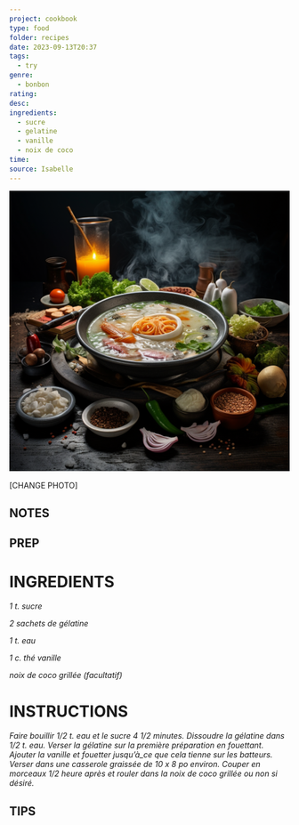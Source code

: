 ```yaml
---
project: cookbook
type: food
folder: recipes
date: 2023-09-13T20:37
tags:
  - try
genre:
  - bonbon
rating: 
desc: 
ingredients:
  - sucre
  - gelatine
  - vanille
  - noix de coco
time: 
source: Isabelle
---
```


![IMAGE](_default.png)


[CHANGE PHOTO]


## NOTES




## PREP


# INGREDIENTS

_1 t. sucre_

_2 sachets de gélatine_

_1 t. eau_

_1 c. thé vanille_

_noix de coco grillée (facultatif)_

# INSTRUCTIONS

_Faire bouillir 1/2 t. eau et le sucre 4 1/2_
_minutes. Dissoudre la gélatine dans 1/2_
_t. eau. Verser la gélatine sur la première_
_préparation en fouettant. Ajouter la vanille_
_et fouetter jusqu’à_ce que cela tienne sur les_
_batteurs. Verser dans une casserole graissée_
_de 10 x 8 po environ. Couper en morceaux 1/2_
_heure après et rouler dans la noix de coco_
_grillée ou non si désiré._



## TIPS



